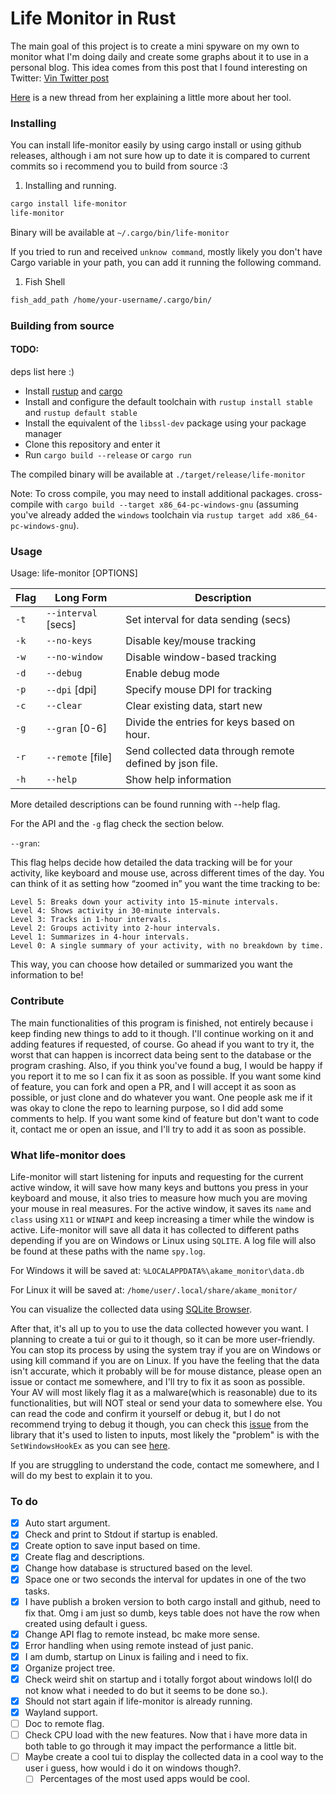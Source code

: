 # Life Monitor in Rust

The main goal of this project is to create a mini spyware on my own to monitor what I'm doing daily and create some graphs about it to use in a personal blog. This idea comes from this post that I found interesting on Twitter: [Vin Twitter post](https://x.com/vin_acct/status/1807973375014506597)

[Here](https://x.com/vin_acct/status/1876088761664385346) is a new thread from her explaining a little more about her tool.

### Installing

You can install life-monitor easily by using cargo install or using github releases, although i am not sure how up to date it is compared to current commits so i recommend you to build from source :3

1. Installing and running.

```bash
cargo install life-monitor
life-monitor
```

Binary will be available at `~/.cargo/bin/life-monitor` 

If you tried to run and received `unknow command`, mostly likely you don't have Cargo variable in your path, you can add it running the following command.

1. Fish Shell

```bash
fish_add_path /home/your-username/.cargo/bin/
```

### Building from source

#### TODO: 

deps list here :)

- Install [rustup](https://rustup.rs/) and [cargo](https://github.com/rust-lang/cargo/)
- Install and configure the default toolchain with `rustup install stable` and `rustup default stable`
- Install the equivalent of the `libssl-dev` package using your package manager
- Clone this repository and enter it
- Run `cargo build --release` or `cargo run`

The compiled binary will be available at `./target/release/life-monitor`

<a id="compiling-windows"></a>
Note: To cross compile, you may need to install additional packages. cross-compile with `cargo build --target x86_64-pc-windows-gnu` (assuming you've already added the `windows` toolchain via `rustup target add x86_64-pc-windows-gnu`).

### Usage
Usage: life-monitor [OPTIONS]

| Flag | Long Form | Description |
| --- | --- | --- |
| `-t` | `--interval` [secs] | Set interval for data sending (secs) |
| `-k` | `--no-keys `| Disable key/mouse tracking |
| `-w` | `--no-window`  | Disable window-based tracking |
| `-d` | `--debug` | Enable debug mode |
| `-p` | `--dpi` [dpi] | Specify mouse DPI for tracking |
| `-c` | `--clear`  | Clear existing data, start new |
| `-g` | `--gran` [0-6]| Divide the entries for keys based on hour. |
| `-r` | `--remote` [file] | Send collected data through remote defined by json file. |
| `-h` | `--help` | Show help information |

More detailed descriptions can be found running with --help flag.

For the API and the `-g` flag check the section below.

`--gran`:

This flag helps decide how detailed the data tracking will be for your activity, like keyboard and mouse use, across different times of the day. You can think of it as setting how “zoomed in” you want the time tracking to be:

    Level 5: Breaks down your activity into 15-minute intervals.
    Level 4: Shows activity in 30-minute intervals.
    Level 3: Tracks in 1-hour intervals.
    Level 2: Groups activity into 2-hour intervals.
    Level 1: Summarizes in 4-hour intervals.
    Level 0: A single summary of your activity, with no breakdown by time.

This way, you can choose how detailed or summarized you want the information to be!

### Contribute

The main functionalities of this program is finished, not entirely because i keep finding new things to add to it though. I'll continue working on it and adding features if requested, of course. Go ahead if you want to try it, the worst that can happen is incorrect data being sent to the database or the program crashing. Also, if you think you've found a bug, I would be happy if you report it to me so I can fix it as soon as possible. If you want some kind of feature, you can fork and open a PR, and I will accept it as soon as possible, or just clone and do whatever you want. One people ask me if it was okay to clone the repo to learning purpose, so I did add some comments to help. If you want some kind of feature but don't want to code it, contact me or open an issue, and I'll try to add it as soon as possible.

### What life-monitor does

Life-monitor will start listening for inputs and requesting for the current active window, it will save how many keys and buttons you press in your keyboard and mouse, it also tries to measure how much you are moving your mouse in real measures. For the active window, it saves its `name` and `class` using `X11` or `WINAPI` and keep increasing a timer while the window is active. Life-monitor will save all data it has collected to different paths depending if you are on Windows or Linux using `SQLITE`. A log file will also be found at these paths with the name `spy.log`.

For Windows it will be saved at: `%LOCALAPPDATA%\akame_monitor\data.db`

For Linux it will be saved at: `/home/user/.local/share/akame_monitor/`

You can visualize the collected data using [SQLite Browser](https://sqlitebrowser.org/).

After that, it's all up to you to use the data collected however you want. I planning to create a tui or gui to it though, so it can be more user-friendly. You can stop its process by using the system tray if you are on Windows or using kill command if you are on Linux. If you have the feeling that the data isn't accurate, which it probably will be for mouse distance, please open an issue or contact me somewhere, and I'll try to fix it as soon as possible. Your AV will most likely flag it as a malware(which is reasonable) due to its functionalities, but will NOT steal or send your data to somewhere else. You can read the code and confirm it yourself or debug it, but I do not recommend trying to debug it though, you can check this [issue](https://github.com/Narsil/rdev/issues/128) from the library that it's used to listen to inputs, most likely the "problem" is with the `SetWindowsHookEx` as you can see [here](https://developercommunity.visualstudio.com/t/debugging-with-keyboard-very-slow/42018).

If you are struggling to understand the code, contact me somewhere, and I will do my best to explain it to you.

### To do

- [x]  Auto start argument.
- [x]  Check and print to Stdout if startup is enabled.
- [x]  Create option to save input based on time.
  - [x]  Create flag and descriptions.
  - [x]  Change how database is structured based on the level.
- [x] Space one or two seconds the interval for updates in one of the two tasks.
- [x] I have publish a broken version to both cargo install and github, need to fix that. Omg i am just so dumb, keys table does not have the row when created using default i guess.
- [x] Change API flag to remote instead, bc make more sense.
- [x]  Error handling when using remote instead of just panic.
- [x] I am dumb, startup on Linux is failing and i need to fix.
- [x] Organize project tree.
- [x] Check weird shit on startup and i totally forgot about windows lol(I do not know what i needed to do but it seems to be done so.).
- [x] Should not start again if life-monitor is already running.
- [x] Wayland support.
- [ ] Doc to remote flag.
- [ ] Check CPU load with the new features. Now that i have more data in both table to go through it may impact the performance a little bit.
- [ ] Maybe create a cool tui to display the collected data in a cool way to the user i guess, how would i do it on windows though?.
  - [ ] Percentages of the most used apps would be cool.
